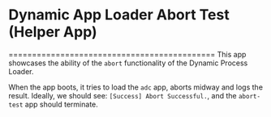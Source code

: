 # Dynamic App Loader Abort Test (Helper App)
============================================
This app showcases the ability of the `abort` functionality of 
the Dynamic Process Loader.

When the app boots, it tries to load the `adc` app, aborts midway
and logs the result. Ideally, we should see:
`[Success] Abort Successful.`, and the `abort-test` app should 
terminate.